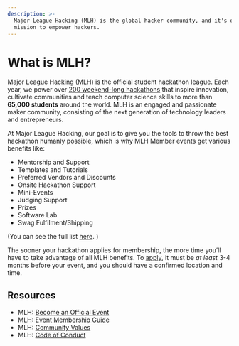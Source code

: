 ```yaml
---
description: >-
  Major League Hacking (MLH) is the global hacker community, and it's our
  mission to empower hackers.
---
```


# What is MLH?

Major League Hacking (MLH) is the official student hackathon league. Each year, we power over [200 weekend-long hackathons](http://mlh.io/events) that inspire innovation, cultivate communities and teach computer science skills to more than **65,000 students** around the world. MLH is an engaged and passionate maker community, consisting of the next generation of technology leaders and entrepreneurs.

At Major League Hacking, our goal is to give you the tools to throw the best hackathon humanly possible, which is why MLH Member events get various benefits like:

* Mentorship and Support
* Templates and Tutorials
* Preferred Vendors and Discounts
* Onsite Hackathon Support
* Mini-Events
* Judging Support
* Prizes
* Software Lab
* Swag Fulfilment/Shipping&#x20;

(You can see the full list [here](https://mlh.io/event-membership). )

The sooner your hackathon applies for membership, the more time you’ll have to take advantage of all MLH benefits. To [apply](https://mlh.io/event-membership), it must be _at least_ 3-4 months before your event, and you should have a confirmed location and time.

## Resources

* MLH: [Become an Official Event](https://mlh.io/event-membership)
* MLH: [Event Membership Guide](https://github.com/MLH/mlh-policies/blob/main/member-event-guidelines.md)
* MLH: [Community Values](https://github.com/MLH/mlh-policies/blob/main/community-values.md)
* MLH: [Code of Conduct](https://github.com/MLH/mlh-policies/blob/main/code-of-conduct.md)

